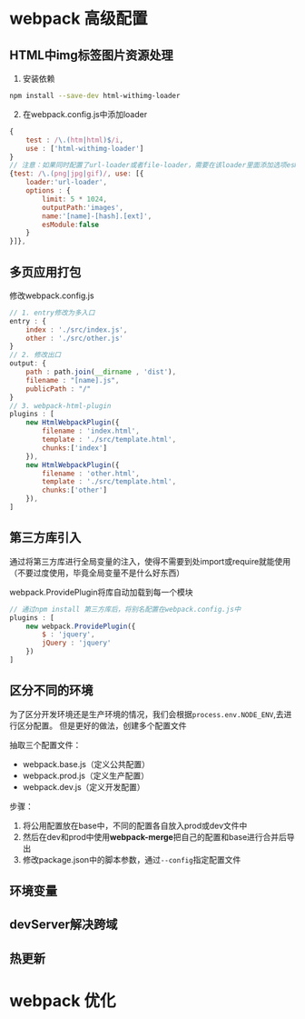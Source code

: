 # webpack 高级配置

## HTML中img标签图片资源处理
1. 安装依赖
```sh
npm install --save-dev html-withimg-loader
```

2. 在webpack.config.js中添加loader
```js
{
    test : /\.(htm|html)$/i,
    use : ['html-withimg-loader']
}
// 注意：如果同时配置了url-loader或者file-loader，需要在该loader里面添加选项esModule:false
{test: /\.(png|jpg|gif)/, use: [{
    loader:'url-loader',
    options : {
        limit: 5 * 1024,
        outputPath:'images',
        name:'[name]-[hash].[ext]',
        esModule:false
    }
}]},

```

## 多页应用打包
修改webpack.config.js
```js
// 1. entry修改为多入口
entry : {
    index : './src/index.js',
    other : './src/other.js'
}
// 2. 修改出口
output: {
    path : path.join(__dirname , 'dist'),
    filename : "[name].js",
    publicPath : "/"
}
// 3. webpack-html-plugin
plugins : [
    new HtmlWebpackPlugin({
        filename : 'index.html',
        template : './src/template.html',
        chunks:['index']
    }),
    new HtmlWebpackPlugin({
        filename : 'other.html',
        template : './src/template.html',
        chunks:['other']
    }),
]
```


## 第三方库引入
通过将第三方库进行全局变量的注入，使得不需要到处import或require就能使用（不要过度使用，毕竟全局变量不是什么好东西）

webpack.ProvidePlugin将库自动加载到每一个模块
```js
// 通过npm install 第三方库后，将别名配置在webpack.config.js中
plugins : [
    new webpack.ProvidePlugin({
        $ : 'jquery',
        jQuery : 'jquery'
    })
]
```

## 区分不同的环境
为了区分开发环境还是生产环境的情况，我们会根据`process.env.NODE_ENV`,去进行区分配置。
但是更好的做法，创建多个配置文件

抽取三个配置文件：
- webpack.base.js（定义公共配置）
- webpack.prod.js（定义生产配置）
- webpack.dev.js（定义开发配置）

步骤：
1. 将公用配置放在base中，不同的配置各自放入prod或dev文件中
2. 然后在dev和prod中使用**webpack-merge**把自己的配置和base进行合并后导出
3. 修改package.json中的脚本参数，通过`--config`指定配置文件


## 环境变量


## devServer解决跨域

## 热更新

# webpack 优化
